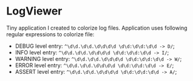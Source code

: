 # LogViewer

Tiny application I created to colorize log files. Application uses following regular expressions to colorize file:
  - DEBUG level entry: `^\d\d.\d\d.\d\d\d\d \d\d:\d\d:\d\d -> D/`;
  - INFO level entry: `^\d\d.\d\d.\d\d\d\d \d\d:\d\d:\d\d -> I/`;
  - WARNING level entry: `^\d\d.\d\d.\d\d\d\d \d\d:\d\d:\d\d -> W/`;
  - ERROR level entry: `^\d\d.\d\d.\d\d\d\d \d\d:\d\d:\d\d -> E/`;
  - ASSERT level entry: `^\d\d.\d\d.\d\d\d\d \d\d:\d\d:\d\d -> A/`;
